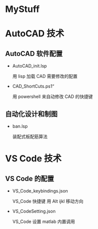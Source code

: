 # MyStuff







# AutoCAD 技术

## AutoCAD 软件配置

- AutoCAD_init.lsp
    
    用 lisp 加载 CAD 需要修改的配置

- CAD_ShortCuts.ps1“

    用 powershell 来自动修改 CAD 的快捷键

## 自动化设计和制图

- ban.lsp

    装配式板配筋算法


# VS Code 技术

## VS Code 的配置
- VS_Code_keybindings.json
  
    VS_Code 快捷键
    用 Alt ijkl 移动方向

- VS_CodeSetting.json
  
    VS_Code 设置
    matlab 内置调用









